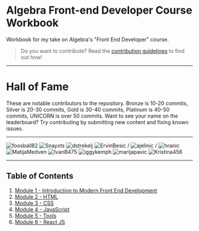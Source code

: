 # Algebra Front-end Developer Course Workbook

Workbook for my take on Algebra's "Front End Developer" course.

> Do you want to contribute? Read the [contribution guidelines](GUIDELINES.md) to find out how!

---

# Hall of Fame

These are notable contributors to the repository. Bronze is 10-20 commits, Silver is 20-30 commits, Gold is 30-40 commits, Platinum is 40-50 commits, UNICORN is over 50 commits. Want to see your name on the leaderboard? Try contributing by submitting new content and fixing known issues.

--------
![foosball82](https://img.shields.io/badge/@foosball82-UNICORN-FF007F.svg)
![Snayxts](https://img.shields.io/badge/@Snayxts-UNICORN-FF007F.svg)
![dstrekelj](https://img.shields.io/badge/@dstrekelj-UNICORN-FF007F.svg)
![ErvinBesic](https://img.shields.io/badge/@ErvinBesic-UNICORN-FF007F.svg)
/
![ajelinic](https://img.shields.io/badge/@ajelinic-platinum-E5E4E2.svg)
/
![hranic](https://img.shields.io/badge/@hranic-bronze-CD7F32.svg)
![MatijaMedven](https://img.shields.io/badge/@MatijaMedven-bronze-CD7F32.svg)
![IvanB475](https://img.shields.io/badge/@IvanB475-bronze-CD7F32.svg)
![iggykemph](https://img.shields.io/badge/@iggykemph-bronze-CD7F32.svg)
![marijapavic](https://img.shields.io/badge/@marijapavic-bronze-CD7F32.svg)
![Kristina456](https://img.shields.io/badge/@Kristina456-bronze-CD7F32.svg)

---

## Table of Contents

1. [Module 1 - Introduction to Modern Front End Development](module-1-intro/)
2. [Module 2 - HTML](module-2-html/)
3. [Module 3 - CSS](module-3-css/)
4. [Module 4 - JavaScript](module-4-js/)
5. [Module 5 - Tools](module-5-tools/)
6. [Module 6 - React JS](module-6-react/)
